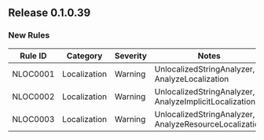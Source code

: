 ## Release 0.1.0.39

### New Rules

Rule ID | Category | Severity | Notes
--------|----------|----------|-------
NLOC0001 | Localization | Warning | UnlocalizedStringAnalyzer, AnalyzeLocalization
NLOC0002 | Localization | Warning | UnlocalizedStringAnalyzer, AnalyzeImplicitLocalization
NLOC0003 | Localization | Warning | UnlocalizedStringAnalyzer, AnalyzeResourceLocalization
